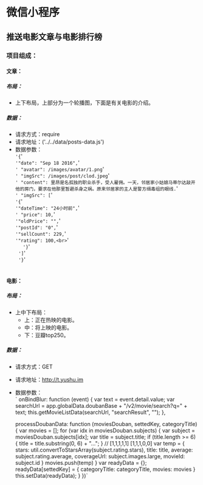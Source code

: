 # 微信小程序
## 推送电影文章与电影排行榜
###  项目组成：
#### 文章：<br/> 
##### 布局：<br> 
* 上下布局，上部分为一个轮播图，下面是有关电影的介绍。
##### 数据：<br>
* 请求方式：require<br>
* 请求地址：('../../data/posts-data.js')<br/>
* 数据参数：<br/>
    `'{`'<br/>
      `'"date": "Sep 18 2016",`'<br/>
     `' "avatar": /images/avatar/1.png`'<br/>
      `' "imgSrc": /images/post/clod.jpeg`'<br/>
       `' "content": 里昂是名孤独的职业杀手，受人雇佣。一天，邻居家小姑娘马蒂尔达敲开他的房门，要求在他那里暂避杀身之祸。原来邻居家的主人是警方缉毒组的眼线.`'<br/>
     `' "imgSrc": [`'<br/>
        `'{`'<br/>
          `'"dateTime": "24小时前",`'<br/>
         `' "price": 10,`'<br/>
          `'"oldPrice": "",`'<br/>
          `'"postId": "0",`'<br/>
          `'"sellCount": 229,`'<br/>
          `'"rating": 100,<br>`'<br/>
      `'}`'<br/> 
    `']`'<br/> 
 `'}`'<br/> 
#### 电影：
##### 布局：<br> 
* 上中下布局：
  * 上：正在热映的电影。<br/>
  * 中：将上映的电影。<br/>
  * 下：豆瓣top250。<br/>
##### 数据：<br>
* 请求方式：GET<br>
* 请求地址：http://t.yushu.im<br/>
* 数据参数：<br/>
    ` onBindBlur: function (event) {
    var text = event.detail.value;
    var searchUrl = app.globalData.doubanBase + "/v2/movie/search?q=" + text;
    this.getMovieListData(searchUrl, "searchResult", "");
  },

  processDoubanData: function (moviesDouban, settedKey, categoryTitle) {
    var movies = [];
    for (var idx in moviesDouban.subjects) {
      var subject = moviesDouban.subjects[idx];
      var title = subject.title;
      if (title.length >= 6) {
        title = title.substring(0, 6) + "...";
      }
      // [1,1,1,1,1] [1,1,1,0,0]
      var temp = {
        stars: util.convertToStarsArray(subject.rating.stars),
        title: title,
        average: subject.rating.average,
        coverageUrl: subject.images.large,
        movieId: subject.id
      }
      movies.push(temp)
    }
    var readyData = {};
    readyData[settedKey] = {
      categoryTitle: categoryTitle,
      movies: movies
    }
    this.setData(readyData);
  }
})`<br/> 
